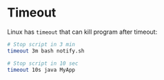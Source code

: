 # Timeout

Linux has `timeout` that can kill program after timeout:

```bash
# Stop script in 3 min
timeout 3m bash notify.sh

# Stop script in 10 sec
timeout 10s java MyApp
```
